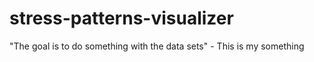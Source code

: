 # stress-patterns-visualizer
"The goal is to do something with the data sets" - This is my something
